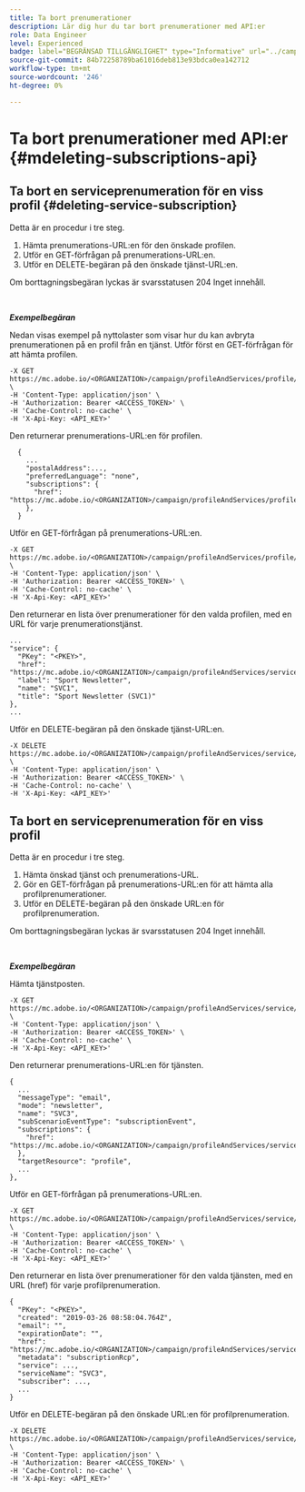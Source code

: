 ```yaml
---
title: Ta bort prenumerationer
description: Lär dig hur du tar bort prenumerationer med API:er
role: Data Engineer
level: Experienced
badge: label="BEGRÄNSAD TILLGÄNGLIGHET" type="Informative" url="../campaign-standard-migration-home.md" tooltip="Begränsat till användare som migrerats till Campaign Standarden"
source-git-commit: 84b72258789ba61016deb813e93bdca0ea142712
workflow-type: tm+mt
source-wordcount: '246'
ht-degree: 0%

---
```


# Ta bort prenumerationer med API:er {#mdeleting-subscriptions-api}

<!--NOTE TO WRITER: There are two duplicate headings that seem to have the same content. Delete one? Rename if different?-->

## Ta bort en serviceprenumeration för en viss profil {#deleting-service-subscription}

Detta är en procedur i tre steg.

1. Hämta prenumerations-URL:en för den önskade profilen.
1. Utför en GET-förfrågan på prenumerations-URL:en.
1. Utför en DELETE-begäran på den önskade tjänst-URL:en.

Om borttagningsbegäran lyckas är svarsstatusen 204 Inget innehåll.

<br/>

***Exempelbegäran***

Nedan visas exempel på nyttolaster som visar hur du kan avbryta prenumerationen på en profil från en tjänst. Utför först en GET-förfrågan för att hämta profilen.

```
-X GET https://mc.adobe.io/<ORGANIZATION>/campaign/profileAndServices/profile/<PKEY> \
-H 'Content-Type: application/json' \
-H 'Authorization: Bearer <ACCESS_TOKEN>' \
-H 'Cache-Control: no-cache' \
-H 'X-Api-Key: <API_KEY>'
```

Den returnerar prenumerations-URL:en för profilen.

```
  {
    ...
    "postalAddress":...,
    "preferredLanguage": "none",
    "subscriptions": {
      "href": "https://mc.adobe.io/<ORGANIZATION>/campaign/profileAndServices/profile/<PKEY>/subscriptions/"
    },
  }
```

Utför en GET-förfrågan på prenumerations-URL:en.

```
-X GET https://mc.adobe.io/<ORGANIZATION>/campaign/profileAndServices/profile/<PKEY>/subscriptions \
-H 'Content-Type: application/json' \
-H 'Authorization: Bearer <ACCESS_TOKEN>' \
-H 'Cache-Control: no-cache' \
-H 'X-Api-Key: <API_KEY>'
```

Den returnerar en lista över prenumerationer för den valda profilen, med en URL för varje prenumerationstjänst.

```
...
"service": {
  "PKey": "<PKEY>",
  "href": "https://mc.adobe.io/<ORGANIZATION>/campaign/profileAndServices/service/<PKEY>",
  "label": "Sport Newsletter",
  "name": "SVC1",
  "title": "Sport Newsletter (SVC1)"
},
...
```

Utför en DELETE-begäran på den önskade tjänst-URL:en.

```
-X DELETE https://mc.adobe.io/<ORGANIZATION>/campaign/profileAndServices/service/<PKEY> \
-H 'Content-Type: application/json' \
-H 'Authorization: Bearer <ACCESS_TOKEN>' \
-H 'Cache-Control: no-cache' \
-H 'X-Api-Key: <API_KEY>'
```

<!-- + réponse -->

## Ta bort en serviceprenumeration för en viss profil

Detta är en procedur i tre steg.

1. Hämta önskad tjänst och prenumerations-URL.
1. Gör en GET-förfrågan på prenumerations-URL:en för att hämta alla profilprenumerationer.
1. Utför en DELETE-begäran på den önskade URL:en för profilprenumeration.

Om borttagningsbegäran lyckas är svarsstatusen 204 Inget innehåll.

<br/>

***Exempelbegäran***

Hämta tjänstposten.

```
-X GET https://mc.adobe.io/<ORGANIZATION>/campaign/profileAndServices/service/<PKEY> \
-H 'Content-Type: application/json' \
-H 'Authorization: Bearer <ACCESS_TOKEN>' \
-H 'Cache-Control: no-cache' \
-H 'X-Api-Key: <API_KEY>'
```

Den returnerar prenumerations-URL:en för tjänsten.

```
{
  ...
  "messageType": "email",
  "mode": "newsletter",
  "name": "SVC3",
  "subScenarioEventType": "subscriptionEvent",
  "subscriptions": {
    "href": "https://mc.adobe.io/<ORGANIZATION>/campaign/profileAndServices/service/<PKEY>/subscriptions/"
  },
  "targetResource": "profile",
  ...
},
```

Utför en GET-förfrågan på prenumerations-URL:en.

```
-X GET https://mc.adobe.io/<ORGANIZATION>/campaign/profileAndServices/service/<PKEY>/subscriptions \
-H 'Content-Type: application/json' \
-H 'Authorization: Bearer <ACCESS_TOKEN>' \
-H 'Cache-Control: no-cache' \
-H 'X-Api-Key: <API_KEY>'
```

Den returnerar en lista över prenumerationer för den valda tjänsten, med en URL (href) för varje profilprenumeration.

```
{
  "PKey": "<PKEY>",
  "created": "2019-03-26 08:58:04.764Z",
  "email": "",
  "expirationDate": "",
  "href": "https://mc.adobe.io/<ORGANIZATION>/campaign/profileAndServices/service/<PKEY>/subscriptions/<PKEY>",
  "metadata": "subscriptionRcp",
  "service": ...,
  "serviceName": "SVC3",
  "subscriber": ...,
  ...
}
```

Utför en DELETE-begäran på den önskade URL:en för profilprenumeration.

```
-X DELETE https://mc.adobe.io/<ORGANIZATION>/campaign/profileAndServices/service/<PKEY>/subscriptions/<PKEY> \
-H 'Content-Type: application/json' \
-H 'Authorization: Bearer <ACCESS_TOKEN>' \
-H 'Cache-Control: no-cache' \
-H 'X-Api-Key: <API_KEY>'
```

<!-- + réponse -->

